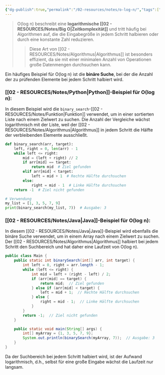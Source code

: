 ```yaml
---
{"dg-publish":true,"permalink":"/02-resources/notes/o-log-n/","tags":["code/time-complexity","code/java","code/python"],"noteIcon":"","updated":"2024-10-31T20:46:45.660+01:00"}
---
```


<style> .container {font-family: sans-serif; text-align: center;} .button-wrapper button {z-index: 1;height: 40px; width: 100px; margin: 10px;padding: 5px;} .excalidraw .App-menu_top .buttonList { display: flex;} .excalidraw-wrapper { height: 800px; margin: 50px; position: relative;} :root[dir="ltr"] .excalidraw .layer-ui__wrapper .zen-mode-transition.App-menu_bottom--transition-left {transform: none;} </style><script src="https://cdn.jsdelivr.net/npm/react@17/umd/react.production.min.js"></script><script src="https://cdn.jsdelivr.net/npm/react-dom@17/umd/react-dom.production.min.js"></script><script type="text/javascript" src="https://cdn.jsdelivr.net/npm/@excalidraw/excalidraw@0/dist/excalidraw.production.min.js"></script><div id="O(log_n)_2024-10-21_2317.47.excalidraw.md1"></div><script>(function(){const InitialData={"type":"excalidraw","version":2,"source":"https://github.com/zsviczian/obsidian-excalidraw-plugin/releases/tag/2.5.2","elements":[{"type":"line","version":126,"versionNonce":1050559923,"index":"a0","isDeleted":false,"id":"1GsJOTw7ayxlga-m8QyX5","fillStyle":"solid","strokeWidth":4,"strokeStyle":"solid","roughness":2,"opacity":100,"angle":0,"x":-364.86555497858546,"y":-277.9179678509385,"strokeColor":"#1e1e1e","backgroundColor":"transparent","width":3,"height":573,"seed":1353454195,"groupIds":[],"frameId":null,"roundness":{"type":2},"boundElements":[],"updated":1729545475880,"link":null,"locked":false,"startBinding":null,"endBinding":null,"lastCommittedPoint":null,"startArrowhead":null,"endArrowhead":null,"points":[[0,0],[3,573]]},{"type":"line","version":173,"versionNonce":1490098003,"index":"a1","isDeleted":false,"id":"RcYWsBpk1hImS1ReI5F7j","fillStyle":"solid","strokeWidth":4,"strokeStyle":"solid","roughness":2,"opacity":100,"angle":0,"x":-360.86555497858546,"y":297.08203214906155,"strokeColor":"#1e1e1e","backgroundColor":"transparent","width":722,"height":10,"seed":688344083,"groupIds":[],"frameId":null,"roundness":{"type":2},"boundElements":[],"updated":1729545475880,"link":null,"locked":false,"startBinding":null,"endBinding":null,"lastCommittedPoint":null,"startArrowhead":null,"endArrowhead":null,"points":[[0,0],[722,-10]]},{"type":"line","version":129,"versionNonce":1945679091,"index":"a2","isDeleted":false,"id":"kEIFuZJzzih7PMsXazhsw","fillStyle":"solid","strokeWidth":4,"strokeStyle":"solid","roughness":2,"opacity":100,"angle":0,"x":-386.86555497858546,"y":-242.9179678509385,"strokeColor":"#1e1e1e","backgroundColor":"transparent","width":19,"height":35,"seed":1896501683,"groupIds":[],"frameId":null,"roundness":{"type":2},"boundElements":[],"updated":1729545475880,"link":null,"locked":false,"startBinding":null,"endBinding":null,"lastCommittedPoint":null,"startArrowhead":null,"endArrowhead":null,"points":[[0,0],[19,-35]]},{"type":"line","version":68,"versionNonce":798727827,"index":"a3","isDeleted":false,"id":"ZGt7aDmJxNdi7qyPI6zPS","fillStyle":"solid","strokeWidth":4,"strokeStyle":"solid","roughness":2,"opacity":100,"angle":0,"x":-364.86555497858546,"y":-276.9179678509385,"strokeColor":"#1e1e1e","backgroundColor":"transparent","width":16,"height":24,"seed":2044437331,"groupIds":[],"frameId":null,"roundness":{"type":2},"boundElements":[],"updated":1729545475880,"link":null,"locked":false,"startBinding":null,"endBinding":null,"lastCommittedPoint":null,"startArrowhead":null,"endArrowhead":null,"points":[[0,0],[16,24]]},{"type":"line","version":48,"versionNonce":1987073075,"index":"a4","isDeleted":false,"id":"WiLGZQEyoNi--SMotKpe8","fillStyle":"solid","strokeWidth":4,"strokeStyle":"solid","roughness":2,"opacity":100,"angle":0,"x":360.13444502141454,"y":285.08203214906155,"strokeColor":"#1e1e1e","backgroundColor":"transparent","width":25,"height":11,"seed":735166707,"groupIds":[],"frameId":null,"roundness":{"type":2},"boundElements":[],"updated":1729545475880,"link":null,"locked":false,"startBinding":null,"endBinding":null,"lastCommittedPoint":null,"startArrowhead":null,"endArrowhead":null,"points":[[0,0],[-25,-11]]},{"type":"line","version":54,"versionNonce":408770003,"index":"a5","isDeleted":false,"id":"M1c93tW8wpjJ3NXoXt_wK","fillStyle":"solid","strokeWidth":4,"strokeStyle":"solid","roughness":2,"opacity":100,"angle":0,"x":361.13444502141454,"y":287.08203214906155,"strokeColor":"#1e1e1e","backgroundColor":"transparent","width":20,"height":14,"seed":544418451,"groupIds":[],"frameId":null,"roundness":{"type":2},"boundElements":[],"updated":1729545475880,"link":null,"locked":false,"startBinding":null,"endBinding":null,"lastCommittedPoint":null,"startArrowhead":null,"endArrowhead":null,"points":[[0,0],[-20,14]]},{"type":"text","version":137,"versionNonce":611918707,"index":"a6","isDeleted":false,"id":"hUsbSzAi","fillStyle":"solid","strokeWidth":4,"strokeStyle":"solid","roughness":2,"opacity":100,"angle":0,"x":-69.86555497858546,"y":297.08203214906155,"strokeColor":"#1e1e1e","backgroundColor":"transparent","width":166.18069458007812,"height":37.800000000000004,"seed":2088132659,"groupIds":[],"frameId":null,"roundness":null,"boundElements":[],"updated":1729545475880,"link":null,"locked":false,"fontSize":28,"fontFamily":6,"text":"Input Size (n)","rawText":"Input Size (n)","textAlign":"left","verticalAlign":"top","containerId":null,"originalText":"Input Size (n)","autoResize":true,"lineHeight":1.35},{"type":"text","version":152,"versionNonce":51002643,"index":"a7","isDeleted":false,"id":"2StzZCOr","fillStyle":"solid","strokeWidth":4,"strokeStyle":"solid","roughness":2,"opacity":100,"angle":4.723593972811037,"x":-433.3712705162005,"y":-90.41811367230781,"strokeColor":"#1e1e1e","backgroundColor":"transparent","width":63.63618469238281,"height":37.800000000000004,"seed":163701203,"groupIds":[],"frameId":null,"roundness":null,"boundElements":[],"updated":1729545475880,"link":null,"locked":false,"fontSize":28,"fontFamily":6,"text":"Time","rawText":"Time","textAlign":"left","verticalAlign":"top","containerId":null,"originalText":"Time","autoResize":true,"lineHeight":1.35},{"type":"arrow","version":491,"versionNonce":1946353587,"index":"aG","isDeleted":false,"id":"uVzyQZBHlehNhwJTQrclP","fillStyle":"solid","strokeWidth":4,"strokeStyle":"solid","roughness":0,"opacity":100,"angle":0,"x":-356.1034482758621,"y":292.4496228448276,"strokeColor":"#e03131","backgroundColor":"transparent","width":704.1379310344827,"height":154.4827586206897,"seed":712985715,"groupIds":[],"frameId":null,"roundness":{"type":2},"boundElements":[],"updated":1729545475880,"link":null,"locked":false,"startBinding":null,"endBinding":null,"lastCommittedPoint":null,"startArrowhead":null,"endArrowhead":"arrow","points":[[0,0],[217.9310344827586,-125.5172413793104],[704.1379310344827,-154.4827586206897]]},{"type":"text","version":169,"versionNonce":898535763,"index":"aH","isDeleted":false,"id":"etqyXJf8","fillStyle":"solid","strokeWidth":4,"strokeStyle":"solid","roughness":0,"opacity":100,"angle":0,"x":219.48768472906386,"y":109.81415486453199,"strokeColor":"#e03131","backgroundColor":"transparent","width":99.79289245605469,"height":21.6,"seed":409159187,"groupIds":[],"frameId":null,"roundness":null,"boundElements":[],"updated":1729545475880,"link":"[[02 - RESOURCES/Notes/O(log n)\|O(log n)]]","locked":false,"fontSize":16,"fontFamily":6,"text":"📍[[02 - RESOURCES/Notes/O(log n)\|O(log n)]]","rawText":"[[02 - RESOURCES/Notes/O(log n)\|O(log n)]]","textAlign":"left","verticalAlign":"top","containerId":null,"originalText":"📍[[02 - RESOURCES/Notes/O(log n)\|O(log n)]]","autoResize":true,"lineHeight":1.35},{"type":"arrow","version":155,"versionNonce":511429725,"index":"a8","isDeleted":true,"id":"FWqsVBYpNgYhLCOP_5XZn","fillStyle":"solid","strokeWidth":4,"strokeStyle":"solid","roughness":0,"opacity":100,"angle":0,"x":-359.4862446337579,"y":290.18548042492364,"strokeColor":"#2f9e44","backgroundColor":"transparent","width":684,"height":13,"seed":292302707,"groupIds":[],"frameId":null,"roundness":{"type":2},"boundElements":[],"updated":1729545490741,"link":null,"locked":false,"startBinding":null,"endBinding":null,"lastCommittedPoint":null,"startArrowhead":null,"endArrowhead":"arrow","points":[[0,0],[684,-13]]},{"type":"text","version":131,"versionNonce":1043645619,"index":"a9","isDeleted":true,"id":"dFWkNJY5","fillStyle":"solid","strokeWidth":4,"strokeStyle":"solid","roughness":2,"opacity":100,"angle":0,"x":221.85858295244896,"y":251.80617008009608,"strokeColor":"#2f9e44","backgroundColor":"transparent","width":62.496826171875,"height":21.6,"seed":1975240979,"groupIds":[],"frameId":null,"roundness":null,"boundElements":[],"updated":1729545488879,"link":"[[O1\|O1]]","locked":false,"fontSize":16,"fontFamily":6,"text":"📍[[O1\|O1]]","rawText":"[[O1\|O1]]","textAlign":"left","verticalAlign":"top","containerId":null,"originalText":"📍[[O1\|O1]]","autoResize":true,"lineHeight":1.35},{"type":"arrow","version":284,"versionNonce":1280327485,"index":"aA","isDeleted":true,"id":"KbkT6UDadpe4reK-R-Hj9","fillStyle":"solid","strokeWidth":4,"strokeStyle":"solid","roughness":0,"opacity":100,"angle":0,"x":-358.1724137931034,"y":293.13927801724134,"strokeColor":"#1971c2","backgroundColor":"transparent","width":701.3793103448274,"height":295.1724137931034,"seed":203894451,"groupIds":[],"frameId":null,"roundness":{"type":2},"boundElements":[],"updated":1729545487571,"link":null,"locked":false,"startBinding":null,"endBinding":null,"lastCommittedPoint":null,"startArrowhead":null,"endArrowhead":"arrow","points":[[0,0],[701.3793103448274,-295.1724137931034]]},{"type":"text","version":194,"versionNonce":113615379,"index":"aB","isDeleted":true,"id":"w8uAMP2I","fillStyle":"solid","strokeWidth":4,"strokeStyle":"solid","roughness":0,"opacity":100,"angle":5.826417420157298,"x":227.0045440212897,"y":0.8492402272892718,"strokeColor":"#1971c2","backgroundColor":"transparent","width":72.4808349609375,"height":21.6,"seed":928309331,"groupIds":[],"frameId":null,"roundness":null,"boundElements":[],"updated":1729545482905,"link":"[[02 - RESOURCES/Notes/O(n)\|O(n)]]","locked":false,"fontSize":16,"fontFamily":6,"text":"📍[[02 - RESOURCES/Notes/O(n)\|O(n)]]","rawText":"[[02 - RESOURCES/Notes/O(n)\|O(n)]]","textAlign":"left","verticalAlign":"top","containerId":null,"originalText":"📍[[02 - RESOURCES/Notes/O(n)\|O(n)]]","autoResize":true,"lineHeight":1.35},{"type":"arrow","version":310,"versionNonce":2053696893,"index":"aC","isDeleted":true,"id":"mDHE8XmTO0vD5u_3nxGmh","fillStyle":"solid","strokeWidth":4,"strokeStyle":"solid","roughness":0,"opacity":100,"angle":0,"x":-358.1724137931034,"y":293.8289331896552,"strokeColor":"#2f9e44","backgroundColor":"transparent","width":436.551724137931,"height":514.4827586206895,"seed":1092312563,"groupIds":[],"frameId":null,"roundness":{"type":2},"boundElements":[],"updated":1729545493142,"link":null,"locked":false,"startBinding":null,"endBinding":null,"lastCommittedPoint":null,"startArrowhead":null,"endArrowhead":"arrow","points":[[0,0],[304.13793103448273,-269.6551724137931],[436.551724137931,-514.4827586206895]]},{"type":"text","version":147,"versionNonce":1802206365,"index":"aD","isDeleted":true,"id":"AggjlQjq","fillStyle":"solid","strokeWidth":4,"strokeStyle":"solid","roughness":0,"opacity":100,"angle":5.237953054781757,"x":-16.474254158487497,"y":-162.5334267072389,"strokeColor":"#2f9e44","backgroundColor":"transparent","width":78.56085205078125,"height":21.6,"seed":1954621331,"groupIds":[],"frameId":null,"roundness":null,"boundElements":[],"updated":1729545482905,"link":"[[O(n²)\|O(n²)]]","locked":false,"fontSize":16,"fontFamily":6,"text":"📍[[O(n²)\|O(n²)]]","rawText":"[[O(n²)\|O(n²)]]","textAlign":"left","verticalAlign":"top","containerId":null,"originalText":"📍[[O(n²)\|O(n²)]]","autoResize":true,"lineHeight":1.35},{"type":"arrow","version":375,"versionNonce":1994678899,"index":"aE","isDeleted":true,"id":"zrhvjUmFAAcWtHJNPqo68","fillStyle":"solid","strokeWidth":4,"strokeStyle":"solid","roughness":0,"opacity":100,"angle":0,"x":-355.41379310344826,"y":291.07031249999994,"strokeColor":"#1e1e1e","backgroundColor":"transparent","width":331.0344827586206,"height":526.206896551724,"seed":2008857907,"groupIds":[],"frameId":null,"roundness":{"type":2},"boundElements":[],"updated":1729545493992,"link":null,"locked":false,"startBinding":null,"endBinding":null,"lastCommittedPoint":null,"startArrowhead":null,"endArrowhead":"arrow","points":[[0,0],[236.55172413793093,-315.8620689655172],[331.0344827586206,-526.206896551724]]},{"type":"text","version":146,"versionNonce":1888348083,"index":"aF","isDeleted":true,"id":"IYh45FvT","fillStyle":"solid","strokeWidth":4,"strokeStyle":"solid","roughness":0,"opacity":100,"angle":5.181153299986048,"x":-130.09724553399883,"y":-132.78594705349707,"strokeColor":"#1e1e1e","backgroundColor":"transparent","width":78.56085205078125,"height":21.6,"seed":1714724563,"groupIds":[],"frameId":null,"roundness":null,"boundElements":[],"updated":1729545482905,"link":"[[O(n³)\|O(n³)]]","locked":false,"fontSize":16,"fontFamily":6,"text":"📍[[O(n³)\|O(n³)]]","rawText":"[[O(n³)\|O(n³)]]","textAlign":"left","verticalAlign":"top","containerId":null,"originalText":"📍[[O(n³)\|O(n³)]]","autoResize":true,"lineHeight":1.35},{"type":"arrow","version":543,"versionNonce":338591123,"index":"aI","isDeleted":true,"id":"TNy9N-ZfLTK31vJLYjvXx","fillStyle":"solid","strokeWidth":4,"strokeStyle":"solid","roughness":0,"opacity":100,"angle":0,"x":-354.72413793103453,"y":289.6910021551724,"strokeColor":"#f08c00","backgroundColor":"transparent","width":640.6896551724138,"height":431.03448275862064,"seed":1188498355,"groupIds":[],"frameId":null,"roundness":{"type":2},"boundElements":[],"updated":1729545492122,"link":null,"locked":false,"startBinding":null,"endBinding":null,"lastCommittedPoint":null,"startArrowhead":null,"endArrowhead":"arrow","points":[[0,0],[321.3793103448275,-114.4827586206896],[640.6896551724138,-431.03448275862064]]},{"type":"text","version":149,"versionNonce":359391485,"index":"aJ","isDeleted":true,"id":"r6lezy97","fillStyle":"solid","strokeWidth":4,"strokeStyle":"solid","roughness":0,"opacity":100,"angle":5.494143481980993,"x":156.08338060534857,"y":-102.5782647511142,"strokeColor":"#f08c00","backgroundColor":"transparent","width":113.12092590332031,"height":21.6,"seed":704716115,"groupIds":[],"frameId":null,"roundness":null,"boundElements":[],"updated":1729545482905,"link":"[[02 - RESOURCES/Notes/O(n log n)\|O(n log n)]]","locked":false,"fontSize":16,"fontFamily":6,"text":"📍[[02 - RESOURCES/Notes/O(n log n)\|O(n log n)]]","rawText":"[[02 - RESOURCES/Notes/O(n log n)\|O(n log n)]]","textAlign":"left","verticalAlign":"top","containerId":null,"originalText":"📍[[02 - RESOURCES/Notes/O(n log n)\|O(n log n)]]","autoResize":true,"lineHeight":1.35},{"type":"arrow","version":233,"versionNonce":1896882845,"index":"aK","isDeleted":true,"id":"IkWFH-C8TJAxt7xRTGAPb","fillStyle":"solid","strokeWidth":4,"strokeStyle":"solid","roughness":0,"opacity":100,"angle":0,"x":-350.58620689655174,"y":286.24272629310343,"strokeColor":"#e03131","backgroundColor":"transparent","width":213.1034482758621,"height":533.7931034482758,"seed":1832385267,"groupIds":[],"frameId":null,"roundness":{"type":2},"boundElements":[],"updated":1729545494857,"link":null,"locked":false,"startBinding":null,"endBinding":null,"lastCommittedPoint":null,"startArrowhead":null,"endArrowhead":"arrow","points":[[0,0],[161.37931034482756,-277.24137931034477],[213.1034482758621,-533.7931034482758]]},{"type":"text","version":135,"versionNonce":813463891,"index":"aL","isDeleted":true,"id":"tqJEn4x5","fillStyle":"solid","strokeWidth":4,"strokeStyle":"solid","roughness":0,"opacity":100,"angle":4.85990474664134,"x":-210.43780099641276,"y":-180.7311854317358,"strokeColor":"#e03131","backgroundColor":"transparent","width":77.9678955078125,"height":21.6,"seed":218244243,"groupIds":[],"frameId":null,"roundness":null,"boundElements":[],"updated":1729545482905,"link":"[[02 - RESOURCES/Notes/O(2ⁿ)\|O(2ⁿ)]]","locked":false,"fontSize":16,"fontFamily":6,"text":"📍[[02 - RESOURCES/Notes/O(2ⁿ)\|O(2ⁿ)]]","rawText":"[[02 - RESOURCES/Notes/O(2ⁿ)\|O(2ⁿ)]]","textAlign":"left","verticalAlign":"top","containerId":null,"originalText":"📍[[02 - RESOURCES/Notes/O(2ⁿ)\|O(2ⁿ)]]","autoResize":true,"lineHeight":1.35},{"type":"arrow","version":135,"versionNonce":1232698003,"index":"aM","isDeleted":true,"id":"yb2dv6JDgPNyC-Gpw2JdU","fillStyle":"solid","strokeWidth":4,"strokeStyle":"solid","roughness":0,"opacity":100,"angle":0,"x":-350.58620689655174,"y":289.6910021551724,"strokeColor":"#f08c00","backgroundColor":"transparent","width":76.55172413793105,"height":557.9310344827586,"seed":823532083,"groupIds":[],"frameId":null,"roundness":{"type":2},"boundElements":[],"updated":1729545497108,"link":null,"locked":false,"startBinding":null,"endBinding":null,"lastCommittedPoint":null,"startArrowhead":null,"endArrowhead":"arrow","points":[[0,0],[59.31034482758622,-277.24137931034477],[76.55172413793105,-557.9310344827586]]},{"type":"text","version":168,"versionNonce":422966099,"index":"aN","isDeleted":true,"id":"2LKPpXxT","fillStyle":"solid","strokeWidth":4,"strokeStyle":"solid","roughness":0,"opacity":100,"angle":4.8159130645368435,"x":-333.0476994827751,"y":-196.5744948633648,"strokeColor":"#f08c00","backgroundColor":"transparent","width":76.25685119628906,"height":21.6,"seed":1180326867,"groupIds":[],"frameId":null,"roundness":null,"boundElements":[],"updated":1729545495901,"link":"[[02 - RESOURCES/Notes/O(n!)\|O(n!)]]","locked":false,"fontSize":16,"fontFamily":6,"text":"📍[[02 - RESOURCES/Notes/O(n!)\|O(n!)]]","rawText":"[[02 - RESOURCES/Notes/O(n!)\|O(n!)]]","textAlign":"left","verticalAlign":"top","containerId":null,"originalText":"📍[[02 - RESOURCES/Notes/O(n!)\|O(n!)]]","autoResize":true,"lineHeight":1.35},{"type":"arrow","version":162,"versionNonce":910669779,"index":"aO","isDeleted":true,"id":"GijAsZgr6ihrz8Aa1HBUc","fillStyle":"solid","strokeWidth":4,"strokeStyle":"solid","roughness":0,"opacity":100,"angle":0,"x":-352.65517241379314,"y":290.3806573275862,"strokeColor":"#1e1e1e","backgroundColor":"transparent","width":702.7586206896551,"height":224.82758620689657,"seed":1491429747,"groupIds":[],"frameId":null,"roundness":{"type":2},"boundElements":[],"updated":1729545486283,"link":null,"locked":false,"startBinding":null,"endBinding":null,"lastCommittedPoint":null,"startArrowhead":null,"endArrowhead":"arrow","points":[[0,0],[702.7586206896551,-224.82758620689657]]},{"type":"text","version":125,"versionNonce":230540829,"index":"aP","isDeleted":true,"id":"vfO6jgll","fillStyle":"solid","strokeWidth":4,"strokeStyle":"solid","roughness":0,"opacity":100,"angle":6.029878855035,"x":229.5470996132692,"y":64.531003174354,"strokeColor":"#1e1e1e","backgroundColor":"transparent","width":81.2620849609375,"height":21.6,"seed":771605267,"groupIds":[],"frameId":null,"roundness":null,"boundElements":[],"updated":1729545485293,"link":"[[02 - RESOURCES/Notes/O(√n)\|O(√n)]]","locked":false,"fontSize":16,"fontFamily":6,"text":"📍[[02 - RESOURCES/Notes/O(√n)\|O(√n)]]","rawText":"[[02 - RESOURCES/Notes/O(√n)\|O(√n)]]","textAlign":"left","verticalAlign":"top","containerId":null,"originalText":"📍[[02 - RESOURCES/Notes/O(√n)\|O(√n)]]","autoResize":true,"lineHeight":1.35}],"appState":{"theme":"dark","viewBackgroundColor":"#ffffff","currentItemStrokeColor":"#1e1e1e","currentItemBackgroundColor":"transparent","currentItemFillStyle":"solid","currentItemStrokeWidth":2,"currentItemStrokeStyle":"solid","currentItemRoughness":1,"currentItemOpacity":100,"currentItemFontFamily":5,"currentItemFontSize":20,"currentItemTextAlign":"left","currentItemStartArrowhead":null,"currentItemEndArrowhead":"arrow","currentItemArrowType":"round","scrollX":616.5,"scrollY":453.7890625,"zoom":{"value":1},"currentItemRoundness":"round","gridSize":20,"gridStep":5,"gridModeEnabled":false,"gridColor":{"Bold":"rgba(217, 217, 217, 0.5)","Regular":"rgba(230, 230, 230, 0.5)"},"currentStrokeOptions":null,"frameRendering":{"enabled":true,"clip":true,"name":true,"outline":true},"objectsSnapModeEnabled":false,"activeTool":{"type":"selection","customType":null,"locked":false,"lastActiveTool":null}},"files":{}};InitialData.scrollToContent=true;App=()=>{const e=React.useRef(null),t=React.useRef(null),[n,i]=React.useState({width:void 0,height:void 0});return React.useEffect(()=>{i({width:t.current.getBoundingClientRect().width,height:t.current.getBoundingClientRect().height});const e=()=>{i({width:t.current.getBoundingClientRect().width,height:t.current.getBoundingClientRect().height})};return window.addEventListener("resize",e),()=>window.removeEventListener("resize",e)},[t]),React.createElement(React.Fragment,null,React.createElement("div",{className:"excalidraw-wrapper",ref:t},React.createElement(ExcalidrawLib.Excalidraw,{ref:e,width:n.width,height:n.height,initialData:InitialData,viewModeEnabled:!0,zenModeEnabled:!0,gridModeEnabled:!1})))},excalidrawWrapper=document.getElementById("O(log_n)_2024-10-21_2317.47.excalidraw.md1");ReactDOM.render(React.createElement(App),excalidrawWrapper);})();</script>
>O(log n) beschreibt eine **logarithmische [[02 - RESOURCES/Notes/Big O\|Zeitkomplexität]]** und tritt häufig bei Algorithmen auf, die die Eingabegröße in jedem Schritt halbieren oder durch eine konstante Zahl reduzieren. 
>>Diese Art von [[02 - RESOURCES/Notes/Algorithmus\|Algorithmus]] ist besonders effizient, da sie mit einer minimalen Anzahl von Operationen große Datenmengen durchsuchen kann.

Ein häufiges Beispiel für O(log n) ist die **binäre Suche**, bei der die Anzahl der zu prüfenden Elemente bei jedem Schritt halbiert wird.

### [[02 - RESOURCES/Notes/Python\|Python]]-Beispiel für O(log n):
In diesem Beispiel wird die `binary_search`-[[02 - RESOURCES/Notes/Funktion\|Funktion]] verwendet, um in einer sortierten Liste nach einem Zielwert zu suchen. Die Anzahl der Vergleiche wächst logarithmisch mit der Liste, weil der [[02 - RESOURCES/Notes/Algorithmus\|Algorithmus]] in jedem Schritt die Hälfte der verbleibenden Elemente ausschließt.

```python
def binary_search(arr, target):
    left, right = 0, len(arr) - 1
    while left <= right:
        mid = (left + right) // 2
        if arr[mid] == target:
            return mid  # Ziel gefunden
        elif arr[mid] < target:
            left = mid + 1  # Rechte Hälfte durchsuchen
        else:
            right = mid - 1  # Linke Hälfte durchsuchen
    return -1  # Ziel nicht gefunden

# Verwendung
my_list = [1, 3, 5, 7, 9]
print(binary_search(my_list, 7))  # Ausgabe: 3
```

### [[02 - RESOURCES/Notes/Java\|Java]]-Beispiel für O(log n):
In diesem [[02 - RESOURCES/Notes/Java\|Java]]-Beispiel wird ebenfalls die binäre Suche verwendet, um in einem Array nach einem Zielwert zu suchen. Der [[02 - RESOURCES/Notes/Algorithmus\|Algorithmus]] halbiert bei jedem Schritt den Suchbereich und hat daher eine Laufzeit von O(log n).

```java
public class Main {
    public static int binarySearch(int[] arr, int target) {
        int left = 0, right = arr.length - 1;
        while (left <= right) {
            int mid = left + (right - left) / 2;
            if (arr[mid] == target) {
                return mid;  // Ziel gefunden
            } else if (arr[mid] < target) {
                left = mid + 1;  // Rechte Hälfte durchsuchen
            } else {
                right = mid - 1;  // Linke Hälfte durchsuchen
            }
        }
        return -1;  // Ziel nicht gefunden
    }

    public static void main(String[] args) {
        int[] myArray = {1, 3, 5, 7, 9};
        System.out.println(binarySearch(myArray, 7));  // Ausgabe: 3
    }
}
```

Da der Suchbereich bei jedem Schritt halbiert wird, ist der Aufwand logarithmisch, d.h., selbst für eine große Eingabe wächst die Laufzeit nur langsam.
